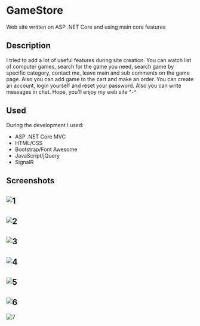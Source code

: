 # GameStore
Web site written on ASP .NET Core and using main core features

## Description
I tried to add a lot of useful features during site creation. You can watch list of computer games, search for the game you need, search game by specific category, contact me, leave main and sub comments on the game page. Also you can add game to the cart and make an order. You can create an account, login yourself and reset your password. Also you can write messages in chat. Hope, you'll enjoy my web site ^-^

## Used
During the development I used:

* ASP .NET Core MVC
* HTML/CSS
* Bootstrap/Font Awesome
* JavaScript/jQuery
* SignalR

## Screenshots

![1](https://user-images.githubusercontent.com/38386015/50637087-424b8280-0f61-11e9-9c1b-217598fca0c2.png)
---
![2](https://user-images.githubusercontent.com/38386015/50637098-4f687180-0f61-11e9-8173-f9ded4511915.png)
---
![3](https://user-images.githubusercontent.com/38386015/50637099-4f687180-0f61-11e9-9b02-dc5f872b0824.png)
---
![4](https://user-images.githubusercontent.com/38386015/50637101-4f687180-0f61-11e9-8072-a2454512534f.png)
---
![5](https://user-images.githubusercontent.com/38386015/50637102-4f687180-0f61-11e9-87cf-7b0ca61d5569.png)
---
![6](https://user-images.githubusercontent.com/38386015/50637103-50010800-0f61-11e9-9221-c39cd3c328ec.png)
---
![7](https://user-images.githubusercontent.com/38386015/50637104-50010800-0f61-11e9-93da-ffb53d80accc.png)
